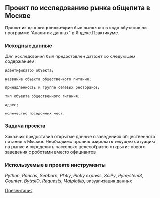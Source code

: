## Проект по исследованию рынка общепита в Москве
Проект из данного репозитория был выполнен в ходе обучения по программе "Аналитик данных" в Яндекс.Практикуме.

### Исходные данные
Для исследования был предаставлен датасет со следующем содержанием:

    идентификатор объекта;
    
    название объекта общественного питания;
    
    принадлежность к группе сетевых ресторанов;
    
    тип объекта общественного питания;
    
    адрес;
    
    количество посадочных мест.
    
    
### Задача проекта
Заказчик предоставил открытые данные о заведениях общественного питания в Москве. Необходимо проанализировать текущую ситуацию на рынке и определить насколько целесобразно открытие нового заведения с роботами вместо официантов. 
### Используемые в проекте инструменты
*Python*, *Pandas*, *Seaborn*, *Plotly*, *Plotly.express*, *SciPy*, *Pymystem3*, *Counter*, *BytesIO*, *Requests*, *Matplotlib*, визуализация данных

[Презентация](https://disk.yandex.ru/d/9nX-jqPoYLnpjw "Перейти к презентации")

